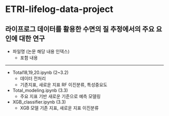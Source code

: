 # ETRI-lifelog-data-project

**라이프로그 데이터를 활용한 수면의 질 추정에서의 주요 요인에 대한 연구**
----
- 파일명 (논문 해당 내용 인덱스)
    - 포함 내용
----
- Total18,19,20.ipynb (2~3.2)
    - 데이터 전처리
    - 기존지표, 새로운 지표 RF 이진분류, 특성중요도
- Total_modeling.ipynb (3.3)
    - 주요 지표 기반 새로운 기준으로 예측 모델링
- XGB_classifier.ipynb (3.3)
    - XGB 모델 기존 지표, 새로운 지표 이진분류

